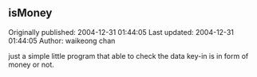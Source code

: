 ## isMoney 
Originally published: 2004-12-31 01:44:05 
Last updated: 2004-12-31 01:44:05 
Author: waikeong chan 
 
just a simple little program that able to check the data key-in is in form of money or not.